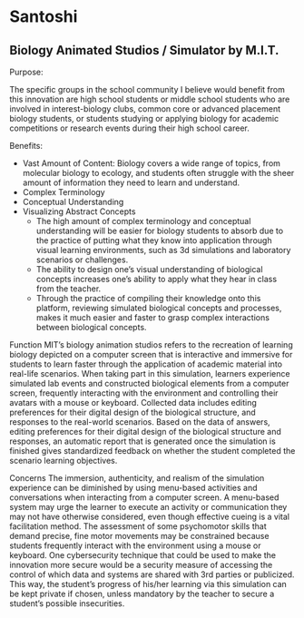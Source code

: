 # Santoshi
## Biology Animated Studios / Simulator by M.I.T.
Purpose:

The specific groups in the school community I believe would benefit from this innovation are high school students or middle school students who are involved in interest-biology clubs, common core or advanced placement biology students, or students studying or applying biology for academic competitions or research events during their high school career.

Benefits:
- Vast Amount of Content: Biology covers a wide range of topics, from molecular biology to ecology, and students often struggle with the sheer amount of information they need to learn and understand.
- Complex Terminology
- Conceptual Understanding
- Visualizing Abstract Concepts
    - The high amount of complex terminology and conceptual understanding will be easier for biology students to absorb due to the practice of putting what they know into application through visual learning environments, such as 3d simulations and laboratory scenarios or challenges.
    - The ability to design one’s visual understanding of biological concepts increases one’s ability to apply what they hear in class from the teacher.
    - Through the practice of compiling their knowledge onto this platform, reviewing simulated biological concepts and processes, makes it much easier and faster to grasp complex interactions between biological concepts.

Function 
MIT’s biology animation studios refers to the recreation of learning biology depicted on a computer screen that is interactive and immersive for students to learn faster through the application of academic material into real-life scenarios.
When taking part in this simulation, learners experience simulated lab events and constructed biological elements from a computer screen, frequently interacting with the environment and controlling their avatars with a mouse or keyboard.
Collected data includes editing preferences for their digital design of the biological structure, and responses to the real-world scenarios.
Based on the data of answers, editing preferences for their digital design of the biological structure and responses, an automatic report that is generated once the simulation is finished gives standardized feedback on whether the student completed the scenario learning objectives.
 




Concerns
The immersion, authenticity, and realism of the simulation experience can be diminished by using menu-based activities and conversations when interacting from a computer screen. A menu-based system may urge the learner to execute an activity or communication they may not have otherwise considered, even though effective cueing is a vital facilitation method.
The assessment of some psychomotor skills that demand precise, fine motor movements may be constrained because students frequently interact with the environment using a mouse or keyboard.
One cybersecurity technique that could be used to make the innovation more secure would be a security measure of accessing the control of which data and systems are shared with 3rd parties or publicized. This way, the student’s progress of his/her learning via this simulation can be kept private if chosen, unless mandatory by the teacher to secure a student’s possible insecurities. 

